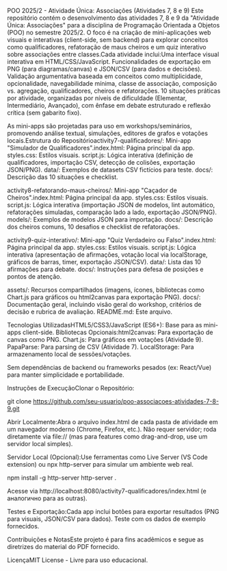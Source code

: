 POO 2025/2 - Atividade Única: Associações (Atividades 7, 8 e 9)
Este repositório contém o desenvolvimento das atividades 7, 8 e 9 da "Atividade Única: Associações" para a disciplina de Programação Orientada a Objetos (POO) no semestre 2025/2. O foco é na criação de mini-aplicações web visuais e interativas (client-side, sem backend) para explorar conceitos como qualificadores, refatoração de maus cheiros e um quiz interativo sobre associações entre classes.Cada atividade inclui:Uma interface visual interativa em HTML/CSS/JavaScript.
Funcionalidades de exportação em PNG (para diagramas/canvas) e JSON/CSV (para dados e decisões).
Validação argumentativa baseada em conceitos como multiplicidade, opcionalidade, navegabilidade mínima, classe de associação, composição vs. agregação, qualificadores, cheiros e refatorações.
10 situações práticas por atividade, organizadas por níveis de dificuldade (Elementar, Intermediário, Avançado), com ênfase em debate estruturado e reflexão crítica (sem gabarito fixo).

As mini-apps são projetadas para uso em workshops/seminários, promovendo análise textual, simulações, editores de grafos e votações locais.Estrutura do Repositórioactivity7-qualificadores/: Mini-app "Simulador de Qualificadores".index.html: Página principal da app.
styles.css: Estilos visuais.
script.js: Lógica interativa (definição de qualificadores, importação CSV, detecção de colisões, exportação JSON/PNG).
data/: Exemplos de datasets CSV fictícios para teste.
docs/: Descrição das 10 situações e checklist.

activity8-refatorando-maus-cheiros/: Mini-app "Caçador de Cheiros".index.html: Página principal da app.
styles.css: Estilos visuais.
script.js: Lógica interativa (importação JSON de modelos, lint automático, refatorações simuladas, comparação lado a lado, exportação JSON/PNG).
models/: Exemplos de modelos JSON para importação.
docs/: Descrição dos cheiros comuns, 10 desafios e checklist de refatorações.

activity9-quiz-interativo/: Mini-app "Quiz Verdadeiro ou Falso".index.html: Página principal da app.
styles.css: Estilos visuais.
script.js: Lógica interativa (apresentação de afirmações, votação local via localStorage, gráficos de barras, timer, exportação JSON/CSV).
data/: Lista das 10 afirmações para debate.
docs/: Instruções para defesa de posições e pontos de atenção.

assets/: Recursos compartilhados (imagens, ícones, bibliotecas como Chart.js para gráficos ou html2canvas para exportação PNG).
docs/: Documentação geral, incluindo visão geral do workshop, critérios de decisão e rubrica de avaliação.
README.md: Este arquivo.

Tecnologias UtilizadasHTML5/CSS3/JavaScript (ES6+): Base para as mini-apps client-side.
Bibliotecas Opcionais:html2canvas: Para exportação de canvas como PNG.
Chart.js: Para gráficos em votações (Atividade 9).
PapaParse: Para parsing de CSV (Atividade 7).
LocalStorage: Para armazenamento local de sessões/votações.

Sem dependências de backend ou frameworks pesados (ex: React/Vue) para manter simplicidade e portabilidade.

Instruções de ExecuçãoClonar o Repositório:

git clone https://github.com/seu-usuario/poo-associacoes-atividades-7-8-9.git

Abrir Localmente:Abra o arquivo index.html de cada pasta de atividade em um navegador moderno (Chrome, Firefox, etc.).
Não requer servidor; roda diretamente via file:// (mas para features como drag-and-drop, use um servidor local simples).

Servidor Local (Opcional):Use ferramentas como Live Server (VS Code extension) ou npx http-server para simular um ambiente web real.

npm install -g http-server
http-server .

Acesse via http://localhost:8080/activity7-qualificadores/index.html (e аналогично para as outras).

Testes e Exportação:Cada app inclui botões para exportar resultados (PNG para visuais, JSON/CSV para dados).
Teste com os dados de exemplo fornecidos.

Contribuições e NotasEste projeto é para fins acadêmicos e segue as diretrizes do material do PDF fornecido.


LicençaMIT License - Livre para uso educacional.

